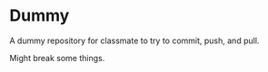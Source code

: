 # Dummy

A dummy repository for classmate to try to commit, push, and pull.

Might break some things. 
